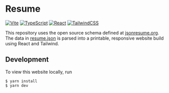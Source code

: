 # Resume

[![Vite](https://img.shields.io/badge/Vite-646CFF?logo=vite&logoColor=fff)](#)
[![TypeScript](https://img.shields.io/badge/TypeScript-3178C6?logo=typescript&logoColor=fff)](#)
[![React](https://img.shields.io/badge/React-%2320232a.svg?logo=react&logoColor=%2361DAFB)](#)
[![TailwindCSS](https://img.shields.io/badge/Tailwind%20CSS-%2338B2AC.svg?logo=tailwind-css&logoColor=white)](#)

This repository uses the open source schema defined at [jsonresume.org](https://jsonresume.org/). The data in [resume.json](./src/data/resume.json) is parsed into a printable, responsive website build using React and Tailwind.

## Development

To view this website locally, run

```
$ yarn install
$ yarn dev
```
